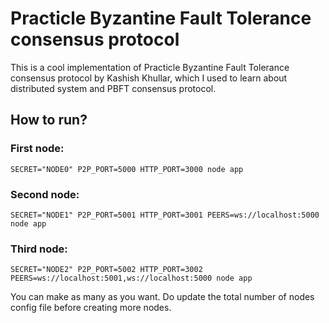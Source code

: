 # Practicle Byzantine Fault Tolerance consensus protocol

This is a cool implementation of Practicle Byzantine Fault Tolerance consensus protocol by Kashish Khullar, which I used to learn about distributed system and PBFT consensus protocol.

## How to run?

### First node:

```SECRET="NODE0" P2P_PORT=5000 HTTP_PORT=3000 node app```

### Second node:

```SECRET="NODE1" P2P_PORT=5001 HTTP_PORT=3001 PEERS=ws://localhost:5000 node app```

### Third node:

```SECRET="NODE2" P2P_PORT=5002 HTTP_PORT=3002 PEERS=ws://localhost:5001,ws://localhost:5000 node app```

You can make as many as you want. Do update the total number of nodes config file before creating more nodes.
